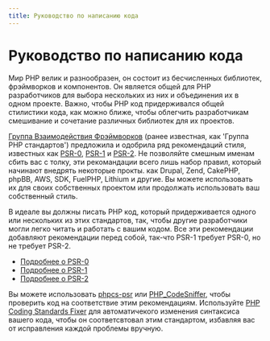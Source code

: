 ```yaml
---
title: Руководство по написанию кода
---
```

# Руководство по написанию кода

Мир PHP велик и разнообразен, он состоит из бесчисленных библиотек, фрэймворков и компонентов. Он является общей для PHP разработчиков для выбора нескольких из них и объединения их в одном проекте. Важно, чтобы PHP код придерживался общей стилистики кода, как можно ближе, чтобы облегчить разработчикам смешивание и сочетание различных библиотек для их проектов.

[Группа Взаимодействия Фрэймворков][fig] (ранее известная, как 'Группа PHP стандартов') предложила и одобрила ряд рекомендаций стиля, известных как [PSR-0][psr0], [PSR-1][psr1] и [PSR-2][psr2]. Не позволяйте смешным именам сбить вас с толку, эти рекомандации всего лишь набор правил, который начинают внедрять некоторые прокты. как Drupal, Zend, CakePHP, phpBB, AWS, SDK, FuelPHP, Lithium и другие. Вы можете использовать их для своих собственных проектом или продолжать использовать ваш собственный стиль.

В идеале вы должны писать PHP код, который придерживается одного или нескольких из этих стандартов, так, чтобы другие разработчики могли легко читать и работать с вашим кодом. Все эти рекомендации добавляют рекомендации перед собой, так-что PSR-1 требует PSR-0, но не требует PSR-2.

* [Подробнее о PSR-0][psr0]
* [Подробнее о PSR-1][psr1]
* [Подробнее о PSR-2][psr2]

Вы можете использовать [phpcs-psr][phpcs-psr] или [PHP_CodeSniffer][phpcs], чтобы проверить код на соответствие этим рекомендациям. Используйте [PHP Coding Standards Fixer][phpcsfixer] для автоматичекого изменения синтаксиса вашего кода, чтобы он соответсвтовал этим стандартом, избавляя вас от исправления каждой проблемы вручную.

[fig]: http://www.php-fig.org/
[psr0]: https://github.com/getjump/fig-standards/blob/master/accepted/PSR-0.md
[psr1]: https://github.com/getjump/fig-standards/blob/master/accepted/PSR-1-basic-coding-standard.md
[psr2]: https://github.com/getjump/fig-standards/blob/master/accepted/PSR-2-coding-style-guide.md
[phpcs]: http://pear.php.net/package/PHP_CodeSniffer/
[phpcs-psr]: https://github.com/klaussilveira/phpcs-psr
[phpcsfixer]: http://cs.sensiolabs.org/
